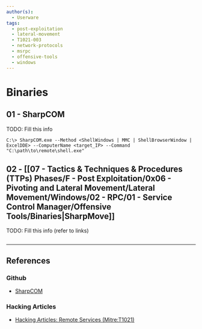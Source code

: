 ```yaml
---
author(s):
  - Userware
tags:
  - post-exploitation
  - lateral-movement
  - T1021-003
  - network-protocols
  - msrpc
  - offensive-tools
  - windows
---
```

# Binaries

## 01 - SharpCOM

TODO: Fill this info

```
C:\> SharpCOM.exe --Method <ShellWindows | MMC | ShellBrowserWindow | ExcelDDE> --ComputerName <target_IP> --Command "C:\path\to\remote\shell.exe"
```

## 02 - [[07 - Tactics & Techniques & Procedures (TTPs) Phases/F - Post Exploitation/0x06 - Pivoting and Lateral Movement/Lateral Movement/Windows/02 - RPC/01 - Service Control Manager/Offensive Tools/Binaries|SharpMove]]

TODO: Fill this info (refer to links)

```

```

---
## References

### Github

- [SharpCOM](https://github.com/rvrsh3ll/SharpCOM)

### Hacking Articles

- [Hacking Articles: Remote Services (Mitre:T1021)](https://www.hackingarticles.in/lateral-movement-remote-services-mitret1021/)